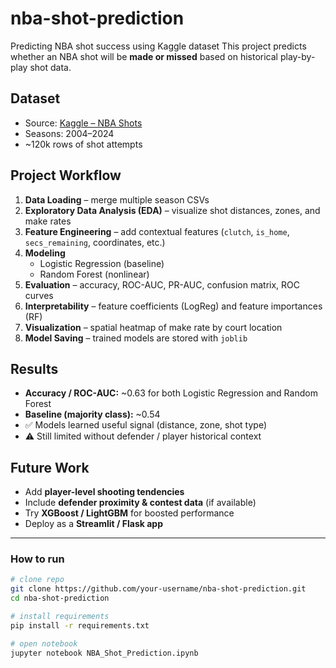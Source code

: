 # nba-shot-prediction
Predicting NBA shot success using Kaggle dataset
This project predicts whether an NBA shot will be **made or missed** based on historical play-by-play shot data.

## Dataset
- Source: [Kaggle – NBA Shots](https://www.kaggle.com/datasets/mexwell/nba-shots)
- Seasons: 2004–2024
- ~120k rows of shot attempts

## Project Workflow
1. **Data Loading** – merge multiple season CSVs
2. **Exploratory Data Analysis (EDA)** – visualize shot distances, zones, and make rates
3. **Feature Engineering** – add contextual features (`clutch`, `is_home`, `secs_remaining`, coordinates, etc.)
4. **Modeling**
   - Logistic Regression (baseline)
   - Random Forest (nonlinear)
5. **Evaluation** – accuracy, ROC-AUC, PR-AUC, confusion matrix, ROC curves
6. **Interpretability** – feature coefficients (LogReg) and feature importances (RF)
7. **Visualization** – spatial heatmap of make rate by court location
8. **Model Saving** – trained models are stored with `joblib`

## Results
- **Accuracy / ROC-AUC:** ~0.63 for both Logistic Regression and Random Forest  
- **Baseline (majority class):** ~0.54  
- ✅ Models learned useful signal (distance, zone, shot type)  
- ⚠️ Still limited without defender / player historical context

## Future Work
- Add **player-level shooting tendencies**
- Include **defender proximity & contest data** (if available)
- Try **XGBoost / LightGBM** for boosted performance
- Deploy as a **Streamlit / Flask app**

---

### How to run
```bash
# clone repo
git clone https://github.com/your-username/nba-shot-prediction.git
cd nba-shot-prediction

# install requirements
pip install -r requirements.txt

# open notebook
jupyter notebook NBA_Shot_Prediction.ipynb
